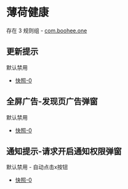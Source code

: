 # 薄荷健康

存在 3 规则组 - [com.boohee.one](/src/apps/com.boohee.one.ts)

## 更新提示

默认禁用

- [快照-0](https://i.gkd.li/i/12716918)

## 全屏广告-发现页广告弹窗

默认禁用

- [快照-0](https://i.gkd.li/i/12716970)

## 通知提示-请求开启通知权限弹窗

默认禁用 - 自动点击x按钮

- [快照-0](https://i.gkd.li/i/12716950)
